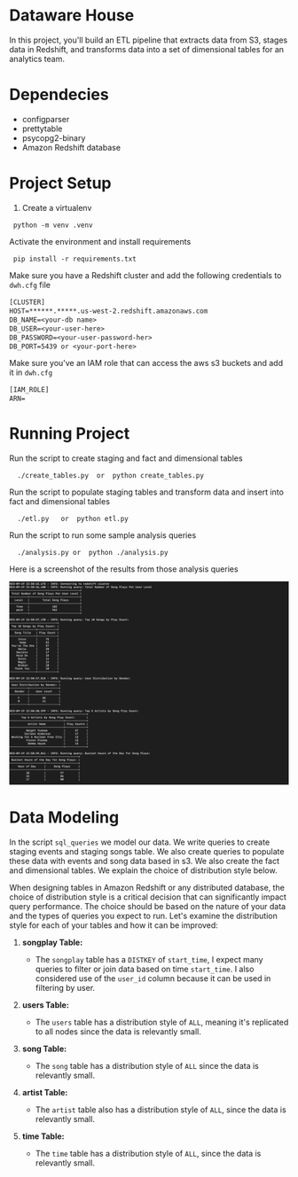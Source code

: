 # Dataware House

In this project, you'll build an ETL pipeline that extracts data from S3, stages data in Redshift, and transforms data into a set of dimensional tables for an analytics team.

# Dependecies

- configparser
- prettytable
- psycopg2-binary
- Amazon Redshift database


# Project Setup

1. Create a virtualenv 
 ```
  python -m venv .venv 
  ```
  
  Activate the environment and install requirements

 ```
  pip install -r requirements.txt
 ```

Make sure you have a Redshift cluster and add the following credentials to `dwh.cfg` file 
 ```
[CLUSTER]
HOST=******.*****.us-west-2.redshift.amazonaws.com
DB_NAME=<your-db name>
DB_USER=<your-user-here>
DB_PASSWORD=<your-user-password-her>
DB_PORT=5439 or <your-port-here>
 ```

Make sure you've an IAM role that can access the aws s3 buckets and add it in `dwh.cfg`
 ```
[IAM_ROLE]
ARN=
```

# Running Project

Run the script to create staging and fact and dimensional tables

 ```
   ./create_tables.py  or  python create_tables.py 
 ```


Run the script to populate staging tables and transform data and insert into fact and dimensional tables

 ```
   ./etl.py   or  python etl.py 
 ```

Run the script to run some sample analysis queries 

 ```
   ./analysis.py or  python ./analysis.py
 ```

 Here is a screenshot of the results from those analysis queries

![Sample analysis](img/sample-result.png)


# Data Modeling

In the script `sql_queries` we model our data. We write queries to create staging events and staging songs table. We also create queries to populate these data with events and song data based in s3. We also create the fact and dimensional tables. We explain the choice of distribution style below.


When designing tables in Amazon Redshift or any distributed database, the choice of distribution style is a critical decision that can significantly impact query performance. The choice should be based on the nature of your data and the types of queries you expect to run. Let's examine the distribution style for each of your tables and how it can be improved:

1. **songplay Table:**
   - The `songplay` table has a `DISTKEY` of `start_time`, I expect many queries to filter or join data based on time `start_time`. I also considered use of the `user_id` column because it can be used in filtering by user.

2. **users Table:**
   - The `users` table has a distribution style of `ALL`, meaning it's replicated to all nodes since the data is relevantly small.

3. **song Table:**
   - The `song` table has a distribution style of `ALL` since the data is relevantly small.

4. **artist Table:**
   - The `artist` table also has a distribution style of `ALL`, since the data is relevantly small.

5. **time Table:**
    - The `time` table has a distribution style of `ALL`, since the data is relevantly small.